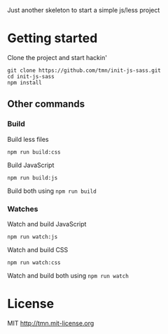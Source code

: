 Just another skeleton to start a simple js/less project

# Getting started

Clone the project and start hackin'

    git clone https://github.com/tmn/init-js-sass.git
    cd init-js-sass
    npm install

## Other commands

### Build

Build less files

    npm run build:css

Build JavaScript

    npm run build:js

Build both using `npm run build`


### Watches

Watch and build JavaScript

    npm run watch:js

Watch and build CSS

    npm run watch:css

Watch and build both using `npm run watch`



# License

MIT http://tmn.mit-license.org
